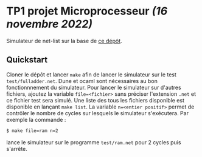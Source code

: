 # TP1 projet Microprocesseur _(16 novembre 2022)_
Simulateur de net-list sur la base de [ce dépôt](https://github.com/hbens/sysnum-2022/tree/master/tp1).

## Quickstart
Cloner le dépôt et lancer `make` afin de lancer le simulateur sur le test `test/fulladder.net`. Dune et ocaml sont nécessaires au bon fonctionnnement du simulateur. Pour lancer le simulateur sur d'autres fichiers, ajoutez la variable `file=<fichier>` sans préciser l'extension `.net` et ce fichier test sera simulé. Une liste des tous les fichiers disponible est disponible en lançant `make list`. La variable `n=<entier positif>` permet de contrôler le nombre de cycles sur lesquels le simulateur s'exécutera. Par exemple la commande : 
```bash
$ make file=ram n=2
```
lance le simulateur sur le programme `test/ram.net` pour 2 cycles puis s'arrête.

